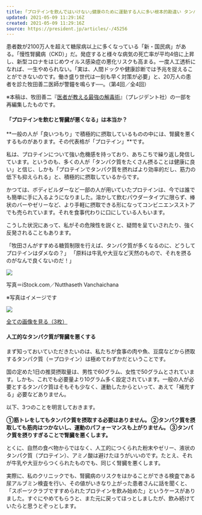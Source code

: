 ```yaml
---
title: ｢プロテインを飲んではいけない｣健康のために運動する人に多い根本的勘違い タンパク質摂取で筋肉はつかない
updated: 2021-05-09 11:29:16Z
created: 2021-05-09 11:29:16Z
source: https://president.jp/articles/-/45256
---
```


患者数が2100万人を超えて糖尿病以上に多くなっている「新・国民病」がある。「慢性腎臓病（CKD）」だ。発症すると様々な病気の死亡率が平均4倍に上昇し、新型コロナをはじめウイルス感染症の悪化リスクも高まる。一度人工透析になれば、一生やめられない。「実は、人間ドックや健康診断では予兆を捉えることができないのです。働き盛り世代は一刻も早く対策が必要」と、20万人の患者を診た牧田善二医師が警鐘を鳴らす──。（第4回／全4回）

※本稿は、牧田善二『[医者が教える最強の解毒術](https://www.amazon.co.jp/exec/obidos/ASIN/4833440326/presidentjp-22)』（プレジデント社）の一部を再編集したものです。

#### 「プロテインを飲むと腎臓が悪くなる」は本当か？

**一般の人が「良いつもり」で積極的に摂取しているものの中には、腎臓を悪くするものがあります。その代表格が「プロテイン」**です。

私は、プロテインについて強い危機感を持っており、あちこちで繰り返し発信しています。というのも、多くの人が「タンパク質をたくさん摂ることは健康に良い」と信じ、しかも「プロテインでタンパク質を摂ればより効率的だし、筋力の低下も抑えられる」と、積極的に摂取しているからです。

かつては、ボディビルダーなど一部の人が用いていたプロテインは、今では誰でも簡単に手に入るようになりました。溶かして飲むパウダータイプに限らず、棒状のバーやゼリーなど、より手軽に摂取できる形になってコンビニエンスストアでも売られています。それを食事代わりに口にしている人もいます。

こうした状況にあって、私がその危険性を説くと、疑問を呈ていされたり、強く反発されることもあります。

「牧田さんがすすめる糖質制限を行えば、タンパク質が多くなるのに、どうしてプロテインはダメなの？」
「原料は牛乳や大豆など天然のもので、それを摂るのがなんで良くないのだ！」

[![](https://president.ismcdn.jp/mwimgs/a/7/-/img_a769d6b26add4f1920bd0864744a7443604734.jpg)](https://president.jp/articles/photo/45256?pn=1)

写真＝iStock.com／Nutthaseth Vanchaichana

※写真はイメージです

[![](https://president.ismcdn.jp/common/president/images/icon_link-more.svg)](https://president.jp/articles/photo/45256?pn=1)

[全ての画像を見る（3枚）](https://president.jp/articles/photo/45256)

#### 人工的なタンパク質が腎臓を悪くする

まず知っておいていただきたいのは、私たちが食事の肉や魚、豆腐などから摂取するタンパク質（＝プロテイン）は極めてわずかだということです。

国の定めた1日の推奨摂取量は、男性で60グラム、女性で50グラムとされています。しかも、これでも必要量より10グラム多く設定されています。一般の人が必要とするタンパク質はそもそも少なく、運動したからといって、あえて「補充する」必要などありません。

以下、3つのことを明言しておきます。

**①筋トレをしてもタンパク質を摂取する必要はありません。
②タンパク質を摂取しても筋肉はつかないし、運動のパフォーマンスも上がりません。
③タンパク質を摂りすぎることで腎臓を悪くします。**

とくに、自然の食べ物からではなく、人工的につくられた粉末やゼリー、液状のタンパク質（プロテイン）、アミノ酸は避けたほうがいいのです。たとえ、それが牛乳や大豆からつくられたものでも、同じく腎臓を悪くします。

実際に、私のクリニックでも、腎臓病のリスクをはかることができる検査である尿アルブミン検査を行い、その値がいきなり上がった患者さんに話を聞くと、「スポーツクラブですすめられたプロテインを飲み始めた」というケースがありました。すぐにやめてもらうと、また元に戻ってほっとしましたが、飲み続けていたらと思うとぞっとします。